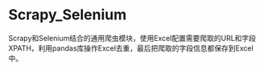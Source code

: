 # Scrapy_Selenium
Scrapy和Selenium结合的通用爬虫模块，使用Excel配置需要爬取的URL和字段XPATH，利用pandas库操作Excel去重，最后把爬取的字段信息都保存到Excel中。
